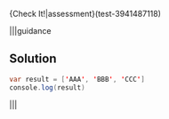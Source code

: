 {Check It!|assessment}(test-3941487118)

|||guidance
## Solution
```java
var result = ['AAA', 'BBB', 'CCC']
console.log(result)
```
|||